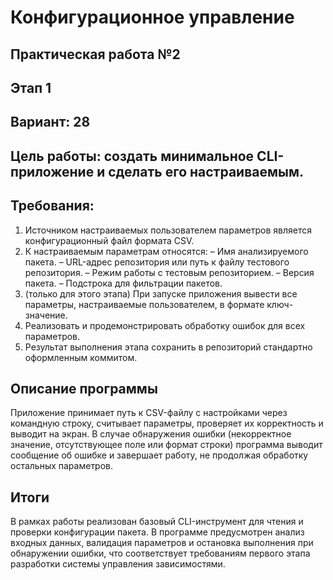 # Конфигурационное управление
## Практическая работа №2
## Этап 1
## Вариант: 28

## Цель работы: создать минимальное CLI-приложение и сделать его настраиваемым.
## Требования: 
1. Источником настраиваемых пользователем параметров является 
конфигурационный файл формата CSV. 
2. К настраиваемым параметрам относятся:
   – Имя анализируемого пакета.
   – URL-адрес репозитория или путь к файлу тестового репозитория.
   – Режим работы с тестовым репозиторием.
   – Версия пакета.
   – Подстрока для фильтрации пакетов.
3. (только для этого этапа) При запуске приложения вывести все параметры, 
настраиваемые пользователем, в формате ключ-значение. 
4. Реализовать и продемонстрировать обработку ошибок для всех параметров. 
5. Результат выполнения этапа сохранить в репозиторий стандартно 
оформленным коммитом.

## Описание программы
Приложение принимает путь к CSV-файлу с настройками через командную строку, считывает параметры, проверяет их корректность и выводит на экран. 
В случае обнаружения ошибки (некорректное значение, отсутствующее поле или формат строки) программа выводит сообщение об ошибке и завершает работу, 
не продолжая обработку остальных параметров.

## Итоги
В рамках работы реализован базовый CLI-инструмент для чтения и проверки конфигурации пакета. 
В программе предусмотрен анализ входных данных, валидация параметров и остановка выполнения при обнаружении ошибки, 
что соответствует требованиям первого этапа разработки системы управления зависимостями.
